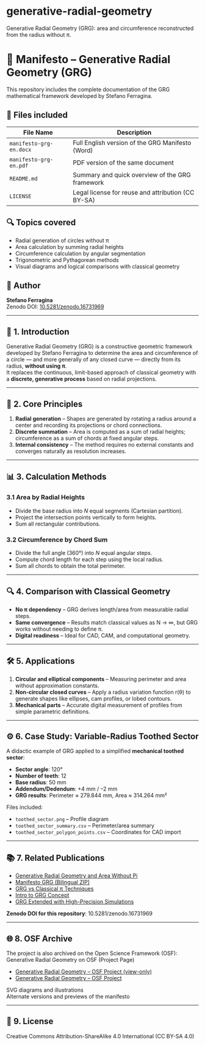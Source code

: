 # generative-radial-geometry
Generative Radial Geometry (GRG): area and circumference reconstructed from the radius without π.

# 📘 Manifesto – Generative Radial Geometry (GRG)

This repository includes the complete documentation of the GRG mathematical framework developed by Stefano Ferragina. 

## 🧾 Files included

| File Name                  | Description                                          |
|---------------------------|------------------------------------------------------|
| `manifesto-grg-en.docx`   | Full English version of the GRG Manifesto (Word)    |
| `manifesto-grg-en.pdf`    | PDF version of the same document                    |
| `README.md`               | Summary and quick overview of the GRG framework     |
| `LICENSE`                 | Legal license for reuse and attribution (CC BY-SA)  |

## 🔍 Topics covered
- Radial generation of circles without π
- Area calculation by summing radial heights
- Circumference calculation by angular segmentation
- Trigonometric and Pythagorean methods
- Visual diagrams and logical comparisons with classical geometry

## 🧠 Author
**Stefano Ferragina**  
Zenodo DOI: [10.5281/zenodo.16731969](https://doi.org/10.5281/zenodo.16731969)

---

## 📖 1. Introduction
Generative Radial Geometry (GRG) is a constructive geometric framework developed by Stefano Ferragina to determine the area and circumference of a circle — and more generally of any closed curve — directly from its radius, **without using π**.  
It replaces the continuous, limit-based approach of classical geometry with a **discrete, generative process** based on radial projections.

---

## 📐 2. Core Principles
1. **Radial generation** – Shapes are generated by rotating a radius around a center and recording its projections or chord connections.
2. **Discrete summation** – Area is computed as a sum of radial heights; circumference as a sum of chords at fixed angular steps.
3. **Internal consistency** – The method requires no external constants and converges naturally as resolution increases.

---

## 📊 3. Calculation Methods
### 3.1 Area by Radial Heights
- Divide the base radius into *N* equal segments (Cartesian partition).
- Project the intersection points vertically to form heights.
- Sum all rectangular contributions.

### 3.2 Circumference by Chord Sum
- Divide the full angle (360°) into *N* equal angular steps.
- Compute chord length for each step using the local radius.
- Sum all chords to obtain the total perimeter.

---

## 🔍 4. Comparison with Classical Geometry
- **No π dependency** – GRG derives length/area from measurable radial steps.
- **Same convergence** – Results match classical values as N → ∞, but GRG works without needing to define π.
- **Digital readiness** – Ideal for CAD, CAM, and computational geometry.

---

## 🛠 5. Applications
1. **Circular and elliptical components** – Measuring perimeter and area without approximation constants.
2. **Non-circular closed curves** – Apply a radius variation function r(θ) to generate shapes like ellipses, cam profiles, or lobed contours.
3. **Mechanical parts** – Accurate digital measurement of profiles from simple parametric definitions.

---

## ⚙ 6. Case Study: Variable-Radius Toothed Sector
A didactic example of GRG applied to a simplified **mechanical toothed sector**:
- **Sector angle**: 120°  
- **Number of teeth**: 12  
- **Base radius**: 50 mm  
- **Addendum/Dedendum**: +4 mm / –2 mm  
- **GRG results**: Perimeter ≈ 279.844 mm, Area ≈ 314.264 mm²  

Files included:
- `toothed_sector.png` – Profile diagram
- `toothed_sector_summary.csv` – Perimeter/area summary
- `toothed_sector_polygon_points.csv` – Coordinates for CAD import

---

## 📚 7. Related Publications
- [Generative Radial Geometry and Area Without Pi](https://doi.org/10.5281/zenodo.16761102)
- [Manifesto GRG (Bilingual ZIP)](https://doi.org/10.5281/zenodo.16732109)
- [GRG vs Classical π Techniques](https://doi.org/10.5281/zenodo.16726147)
- [Intro to GRG Concept](https://doi.org/10.5281/zenodo.16722932)
- [GRG Extended with High-Precision Simulations](https://doi.org/10.5281/zenodo.16723843)

**Zenodo DOI for this repository**: 10.5281/zenodo.16731969

---

## 🌐 8. OSF Archive
The project is also archived on the Open Science Framework (OSF):
Generative Radial Geometry on OSF (Project Page)

- [Generative Radial Geometry – OSF Project (view-only)](https://osf.io/uy5tx/?view_only=fc0f36e4af78410f9fdc6e66f262b6f5)
- [Generative Radial Geometry – OSF Project](https://osf.io/uy5tx)

SVG diagrams and illustrations  
Alternate versions and previews of the manifesto

---

## 🧾 9. License
Creative Commons Attribution-ShareAlike 4.0 International (CC BY-SA 4.0)
